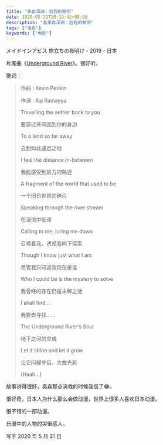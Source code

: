 ```yaml
---
title: "来自深渊：启程的黎明"
date: 2020-05-21T20:19:42+08:00
description: "看来自深渊：启程的黎明"
tags: ["电影"]
keywords: ["电影"]
---
```


メイドインアビス 旅立ちの夜明け - 2019 - 日本

片尾曲《[Underground River](https://y.qq.com/n/yqq/song/003zTGBh3oMJrK.html)》。很好听。

歌词：

> 作曲 : Kevin Penkin
>
> 作词 : Raj Ramayya
>
> Travelling the aether back to you
>
> 要穿过苍穹回到你的身边
>
> To a land so far away
>
> 去到如此遥远之地
>
> I feel the distance in-between
>
> 我能感受到前方的路途
>
> A fragment of the world that used to be
>
> 一个旧日世界的碎片
>
> Speaking through the river stream
>
> 在溪流中低语
>
> Calling to me, luring me down
>
> 召唤着我，诱惑我向下探索
>
> Though I know just what I am
>
> 尽管我只知道我现在是谁
>
> Who I could be is the mystery to solve
>
> 我曾经的存在仍是未解之谜
>
> I shall find...
>
> 我要去寻找……
>
> The Underground River's Soul
>
> 地下之河的灵魂
>
> Let it shine and let it grow
>
> 让它闪耀夺目、大放光彩
>
> (Haah...)

故事讲得很好，奥森那点演戏的时候我信了:joy:。

很好奇，日本人为什么那么会做动漫，世界上很多人喜欢日本动漫。

很不错的一部动漫。

日漫中的人物的哭很感人。

写于 2020 年 5 月 21 日
